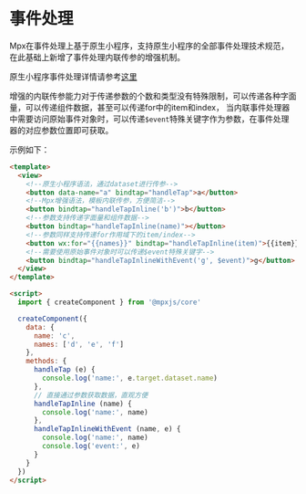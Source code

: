 # 事件处理

Mpx在事件处理上基于原生小程序，支持原生小程序的全部事件处理技术规范，在此基础上新增了事件处理内联传参的增强机制。

原生小程序事件处理详情请参考[这里](https://developers.weixin.qq.com/miniprogram/dev/framework/view/wxml/event.html)

增强的内联传参能力对于传递参数的个数和类型没有特殊限制，可以传递各种字面量，可以传递组件数据，甚至可以传递for中的item和index，
当内联事件处理器中需要访问原始事件对象时，可以传递`$event`特殊关键字作为参数，在事件处理器的对应参数位置即可获取。

示例如下：

```html
<template>
  <view>
    <!--原生小程序语法，通过dataset进行传参-->
    <button data-name="a" bindtap="handleTap">a</button>
    <!--Mpx增强语法，模板内联传参，方便简洁-->
    <button bindtap="handleTapInline('b')">b</button>
    <!--参数支持传递字面量和组件数据-->
    <button bindtap="handleTapInline(name)"></button>
    <!--参数同样支持传递for作用域下的item/index-->
    <button wx:for="{{names}}" bindtap="handleTapInline(item)">{{item}}</button>
    <!--需要使用原始事件对象时可以传递$event特殊关键字-->
    <button bindtap="handleTapInlineWithEvent('g', $event)">g</button>
  </view>
</template>

<script>
  import { createComponent } from '@mpxjs/core'

  createComponent({
    data: {
      name: 'c',
      names: ['d', 'e', 'f']
    },
    methods: {
      handleTap (e) {
        console.log('name:', e.target.dataset.name)
      },
      // 直接通过参数获取数据，直观方便
      handleTapInline (name) {
        console.log('name:', name)
      },
      handleTapInlineWithEvent (name, e) {
        console.log('name:', name)
        console.log('event:', e)
      }
    }
  })
</script>
```


